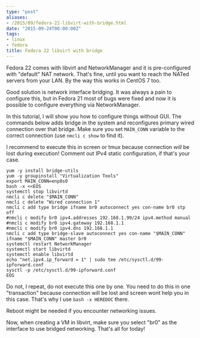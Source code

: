 ```yaml
---
type: "post"
aliases:
- /2015/09/fedora-22-libvirt-with-bridge.html
date: "2015-09-24T00:00:00Z"
tags:
- linux
- fedora
title: Fedora 22 libvirt with bridge
---
```


Fedora 22 comes with libvirt and NetworkManager and it is pre-configured with
"default" NAT network. That's fine, until you want to reach the NATed servers
from your LAN. By the way this works in CentOS 7 too.

Good solution is network interface bridging. It was always a pain to configure
this, but in Fedora 21 most of bugs were fixed and now it is possible to
configure everything via NetworkManager.

In this tutorial, I will show you how to configure things without GUI. The
commands below adds bridge in the system and reconfigures primary wired
connection over that bridge. Make sure you set `MAIN_CONN` variable to the
correct connection (use `nmcli c show` to find it).

I recommend to execute this in screen or tmux because connection *will* be
lost during execution! Comment out IPv4 static configuration, if that's your
case.

    yum -y install bridge-utils
    yum -y groupinstall "Virtualization Tools"
    export MAIN_CONN=enp8s0
    bash -x <<EOS
    systemctl stop libvirtd
    nmcli c delete "$MAIN_CONN"
    nmcli c delete "Wired connection 1"
    nmcli c add type bridge ifname br0 autoconnect yes con-name br0 stp off
    #nmcli c modify br0 ipv4.addresses 192.168.1.99/24 ipv4.method manual
    #nmcli c modify br0 ipv4.gateway 192.168.1.1
    #nmcli c modify br0 ipv4.dns 192.168.1.1
    nmcli c add type bridge-slave autoconnect yes con-name "$MAIN_CONN" ifname "$MAIN_CONN" master br0
    systemctl restart NetworkManager
    systemctl start libvirtd
    systemctl enable libvirtd
    echo "net.ipv4.ip_forward = 1" | sudo tee /etc/sysctl.d/99-ipforward.conf
    sysctl -p /etc/sysctl.d/99-ipforward.conf
    EOS

Do not, I repeat, do not execute this one by one. You need to do this in one
"transaction" because connection will be lost and screen wont help you in this
case. That's why I use `bash -x HEREDOC` there.

Reboot might be needed if you encounter networking issues.

Now, when creating a VM in libvirt, make sure you select "br0" as the
interface to use bridged networking. That's all for today!

